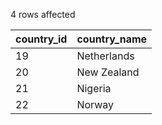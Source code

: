 4 rows affected

|country_id|country_name|
|--|--|
|19|Netherlands|
|20|New Zealand|
|21|Nigeria|
|22|Norway|
